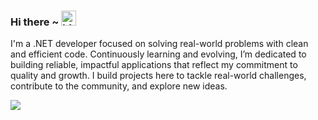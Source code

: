 ### Hi there ~ <img src="https://user-images.githubusercontent.com/1303154/88677602-1635ba80-d120-11ea-84d8-d263ba5fc3c0.gif" width="24px" alt="hi">

I'm a .NET developer focused on solving real-world problems with clean and efficient code. Continuously learning and evolving, I’m dedicated to building reliable, impactful applications that reflect my commitment to quality and growth. I build projects here to tackle real-world challenges, contribute to the community, and explore new ideas.

![](https://github-profile-summary-cards.vercel.app/api/cards/profile-details?username=jvitorsoares74&theme=github)
